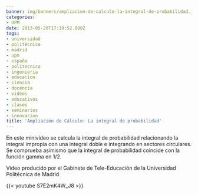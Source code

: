 ```yaml
---
banner: img/banners/ampliacion-de-calculo-la-integral-de-probabilidad.jpg
categories:
- UPM
date: 2013-05-20T17:19:52.000Z
tags:
- universidad
- politécnica
- madrid
- upm
- españa
- politecnica
- ingenieria
- educacion
- ciencia
- docencia
- videos
- educativos
- clases
- seminarios
- innovacion
title: 'Ampliación de Cálculo: La integral de probabilidad'
---
```


En este minivídeo se calcula la integral de probabilidad relacionando la integral impropia con una integral doble e integrando en sectores circulares. Se comprueba asimismo que la integral de probabilidad coincide con la función gamma en 1/2.


Vídeo producido por el Gabinete de Tele-Educación de la Universidad Politécnica de Madrid

{{< youtube S7E2mK4W_J8 >}}

